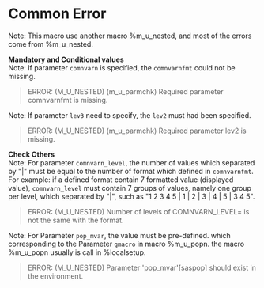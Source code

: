 # Common Error
Note: This macro use another macro %m_u_nested, and most of the errors come from %m_u_nested.<br>

**Mandatory and Conditional values**<br>
Note: If parameter `comnvarn` is specified, the `comnvarnfmt` could not be missing.
>ERROR: (M_U_NESTED) (m_u_parmchk) Required parameter comnvarnfmt is missing.<br>

Note: If parameter `lev3` need to specify, the `lev2` must had been specified.
>ERROR: (M_U_NESTED) (m_u_parmchk) Required parameter lev2 is missing. <br>

**Check Others**<br>
Note: For parameter `comnvarn_level`, the number of values which separated by "|" must be equal to the number of format which defined in `comnvarnfmt`.  For example: if a defined format contain 7 formatted value (displayed value), `comnvarn_level` must contain 7 groups of values, namely one group per level, which separated by "|", such as "1 2 3 4 5 | 1 | 2 | 3 | 4 | 5 | 3 4 5".<br>
>ERROR: (M_U_NESTED) Number of levels of COMNVARN_LEVEL= is not the same with the format.<br>

Note: For Parameter `pop_mvar`, the value must be pre-defined. which corresponding to the Parameter `gmacro` in macro %m_u_popn. the macro %m_u_popn usually is call in %localsetup.

>ERROR: (M_U_NESTED) Parameter 'pop_mvar'[saspop] should exist in the environment.<br>

